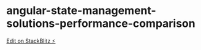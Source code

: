 # angular-state-management-solutions-performance-comparison

[Edit on StackBlitz ⚡️](https://stackblitz.com/edit/angular-state-management-solutions-performance-co-jfuxgr)